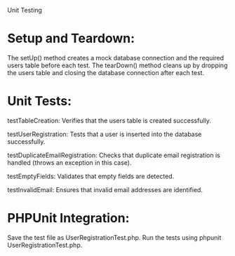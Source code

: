 Unit Testing

# Setup and Teardown:

The setUp() method creates a mock database connection and the required users table before each test.
The tearDown() method cleans up by dropping the users table and closing the database connection after each test.

# Unit Tests:

testTableCreation: Verifies that the users table is created successfully.

testUserRegistration: Tests that a user is inserted into the database successfully.

testDuplicateEmailRegistration: Checks that duplicate email registration is handled (throws an exception in this case).

testEmptyFields: Validates that empty fields are detected.

testInvalidEmail: Ensures that invalid email addresses are identified.

# PHPUnit Integration:

Save the test file as UserRegistrationTest.php.
Run the tests using phpunit UserRegistrationTest.php.
